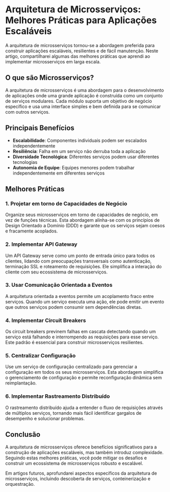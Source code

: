 # Arquitetura de Microsserviços: Melhores Práticas para Aplicações Escaláveis

A arquitetura de microsserviços tornou-se a abordagem preferida para construir aplicações escaláveis, resilientes e de fácil manutenção. Neste artigo, compartilharei algumas das melhores práticas que aprendi ao implementar microsserviços em larga escala.

## O que são Microsserviços?

A arquitetura de microsserviços é uma abordagem para o desenvolvimento de aplicações onde uma grande aplicação é construída como um conjunto de serviços modulares. Cada módulo suporta um objetivo de negócio específico e usa uma interface simples e bem definida para se comunicar com outros serviços.

## Principais Benefícios

- **Escalabilidade**: Componentes individuais podem ser escalados independentemente
- **Resiliência**: Falha em um serviço não derruba toda a aplicação
- **Diversidade Tecnológica**: Diferentes serviços podem usar diferentes tecnologias
- **Autonomia de Equipe**: Equipes menores podem trabalhar independentemente em diferentes serviços

## Melhores Práticas

### 1. Projetar em torno de Capacidades de Negócio

Organize seus microsserviços em torno de capacidades de negócio, em vez de funções técnicas. Esta abordagem alinha-se com os princípios de Design Orientado a Domínio (DDD) e garante que os serviços sejam coesos e fracamente acoplados.

### 2. Implementar API Gateway

Um API Gateway serve como um ponto de entrada único para todos os clientes, lidando com preocupações transversais como autenticação, terminação SSL e roteamento de requisições. Ele simplifica a interação do cliente com seu ecossistema de microsserviços.

### 3. Usar Comunicação Orientada a Eventos

A arquitetura orientada a eventos permite um acoplamento fraco entre serviços. Quando um serviço executa uma ação, ele pode emitir um evento que outros serviços podem consumir sem dependências diretas.

### 4. Implementar Circuit Breakers

Os circuit breakers previnem falhas em cascata detectando quando um serviço está falhando e interrompendo as requisições para esse serviço. Este padrão é essencial para construir microsserviços resilientes.

### 5. Centralizar Configuração

Use um serviço de configuração centralizado para gerenciar a configuração em todos os seus microsserviços. Esta abordagem simplifica o gerenciamento de configuração e permite reconfiguração dinâmica sem reimplantação.

### 6. Implementar Rastreamento Distribuído

O rastreamento distribuído ajuda a entender o fluxo de requisições através de múltiplos serviços, tornando mais fácil identificar gargalos de desempenho e solucionar problemas.

## Conclusão

A arquitetura de microsserviços oferece benefícios significativos para a construção de aplicações escaláveis, mas também introduz complexidade. Seguindo estas melhores práticas, você pode mitigar os desafios e construir um ecossistema de microsserviços robusto e escalável.

Em artigos futuros, aprofundarei aspectos específicos da arquitetura de microsserviços, incluindo descoberta de serviços, conteinerização e orquestração.
